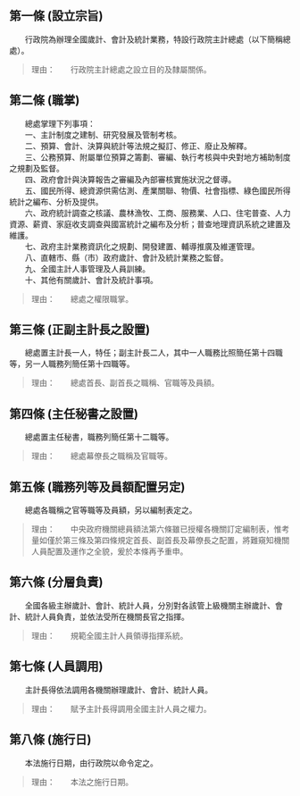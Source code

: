 第一條 (設立宗旨)
-----------------
　　行政院為辦理全國歲計、會計及統計業務，特設行政院主計總處（以下簡稱總處）。  
> 理由：　　行政院主計總處之設立目的及隸屬關係。



第二條 (職掌)
-------------
　　總處掌理下列事項：  
　　一、主計制度之建制、研究發展及管制考核。  
　　二、預算、會計、決算與統計等法規之擬訂、修正、廢止及解釋。  
　　三、公務預算、附屬單位預算之籌劃、審編、執行考核與中央對地方補助制度之規劃及監督。  
　　四、政府會計與決算報告之審編及內部審核實施狀況之督導。  
　　五、國民所得、總資源供需估測、產業關聯、物價、社會指標、綠色國民所得統計之編布、分析及提供。  
　　六、政府統計調查之核議、農林漁牧、工商、服務業、人口、住宅普查、人力資源、薪資、家庭收支調查與國富統計之編布及分析；普查地理資訊系統之建置及維護。  
　　七、政府主計業務資訊化之規劃、開發建置、輔導推廣及維運管理。  
　　八、直轄市、縣（市）政府歲計、會計及統計業務之監督。  
　　九、全國主計人事管理及人員訓練。  
　　十、其他有關歲計、會計及統計事項。  
> 理由：　　總處之權限職掌。



第三條 (正副主計長之設置)
-------------------------
　　總處置主計長一人，特任；副主計長二人，其中一人職務比照簡任第十四職等，另一人職務列簡任第十四職等。  
> 理由：　　總處首長、副首長之職稱、官職等及員額。



第四條 (主任秘書之設置)
-----------------------
　　總處置主任秘書，職務列簡任第十二職等。  
> 理由：　　總處幕僚長之職稱及官職等。



第五條 (職務列等及員額配置另定)
-------------------------------
　　總處各職稱之官等職等及員額，另以編制表定之。  
> 理由：　　中央政府機關總員額法第六條雖已授權各機關訂定編制表，惟考量如僅於第三條及第四條規定首長、副首長及幕僚長之配置，將難窺知機關人員配置及運作之全貌，爰於本條再予重申。



第六條 (分層負責)
-----------------
　　全國各級主辦歲計、會計、統計人員，分別對各該管上級機關主辦歲計、會計、統計人員負責，並依法受所在機關長官之指揮。  
> 理由：　　規範全國主計人員領導指揮系統。



第七條 (人員調用)
-----------------
　　主計長得依法調用各機關辦理歲計、會計、統計人員。  
> 理由：　　賦予主計長得調用全國主計人員之權力。



第八條 (施行日)
---------------
　　本法施行日期，由行政院以命令定之。  
> 理由：　　本法之施行日期。